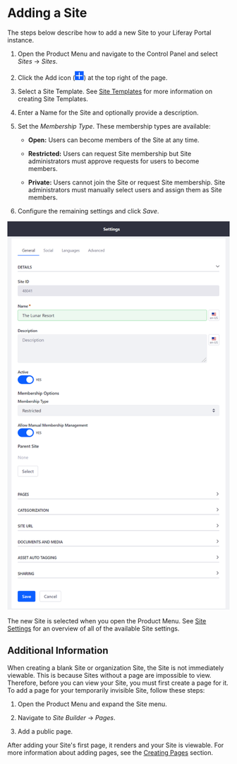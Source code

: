 # Adding a Site

The steps below describe how to add a new Site to your Liferay Portal instance. 

1.  Open the Product Menu and navigate to the Control Panel and select *Sites* &rarr; *Sites*.

2.  Click the Add icon (![Add Site](../../../images/icon-add.png)) at the top right of the page.
     
3.  Select a Site Template. See [Site Templates](https://github.com/liferay/liferay-learn/tree/master/docs/dxp/7.2.x/en/site-building/01-building-sites/02-building-sites-with-site-templates.markdown) for more information on creating Site Templates.

4.  Enter a Name for the Site and optionally provide a description.

5.  Set the *Membership Type*. These membership types are available:

    - **Open:** Users can become members of the Site at any time.

    - **Restricted:** Users can request Site membership but Site administrators must approve requests for users to become members.

    - **Private:** Users cannot join the Site or request Site membership. Site administrators must manually select users and assign them as Site members.

6.  Configure the remaining settings and click *Save*.

![The General section provides the basic information for your Site.](./images/building-sites-general-form.png)

The new Site is selected when you open the Product Menu. See [Site Settings](TODO) for an overview of all of the available Site settings.

## Additional Information

When creating a blank Site or organization Site, the Site is not immediately viewable. This is because Sites without a page are impossible to view. Therefore, before you can view your Site, you must first create a page for it. To add a page for your temporarily invisible Site, follow these steps:

1.  Open the Product Menu and expand the Site menu.

2.  Navigate to *Site Builder* &rarr; *Pages*.

3.  Add a public page. 

After adding your Site's first page, it renders and your Site is viewable. For more information about adding pages, see the [Creating Pages](TODO) section.